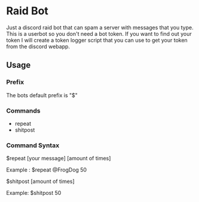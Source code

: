 # Raid Bot
Just a discord raid bot that can spam a server with messages that you type. This is a userbot so you don't need a bot token. If you want to find out your token I will create a token logger script that you can use to get your token from the discord webapp.

## Usage
### Prefix
The bots default prefix is "$"

### Commands
- repeat
- shitpost

### Command Syntax

$repeat [your message] [amount of times]

Example : $repeat @FrogDog 50

$shitpost [amount of times]

Example: $shitpost 50
